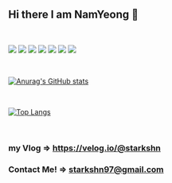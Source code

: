 ## Hi there I am NamYeong 👋
<br />

<img src="https://img.shields.io/badge/Unity-000000??style=plastic&logo=Unity&logoColor=white"> <img src="https://img.shields.io/badge/Csharp-239120??style=plastic&logo=csharp&logoColor=white">  <img src="https://img.shields.io/badge/C++-FF0044??style=plastic&logo=Cplusplus&logoColor=white">  <img src="https://img.shields.io/badge/Python-3776AB??style=plastic&logo=Python&logoColor=white">  <img src="https://img.shields.io/badge/JsavaScript-F7DF1E??style=plastic&logo=JavaScript&logoColor=white">  <img src="https://img.shields.io/badge/HTML-E34F26??style=plastic&logo=HTML5&logoColor=white">  <img src="https://img.shields.io/badge/CSS-1572B6??style=plastic&logo=CSS3&logoColor=white">

<br />

[![Anurag's GitHub stats](https://github-readme-stats.vercel.app/api?username=starkshn&show_icons=true&count_private=true&count_private=true&theme=synthwave)](https://github.com/starkshn/github-readme-stats)

<br />

[![Top Langs](https://github-readme-stats.vercel.app/api/top-langs/?username=starkshn&show_owner=true&layout=compact)](https://github.com/starkshn)

<br />


### my Vlog => https://velog.io/@starkshn
### Contact Me! => starkshn97@gmail.com
<!--
**starkshn/starkshn** is a ✨ _special_ ✨ repository because its `README.md` (this file) appears on your GitHub profile.

Here are some ideas to get you started:

 🔭 I’m currently working on ...
 🌱 I’m currently learning ...
 👯 I’m looking to collaborate on ...
 🤔 I’m looking for help with ...
 💬 Ask me about ...
 📫 How to reach me: ...
 😄 Pronouns: ...
 ⚡ Fun fact: ...

